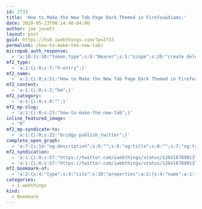 ```yaml
---
id: 2733
title: 'How to Make the New Tab Page Dark Themed in Firefox&diams;'
date: 2020-05-23T08:14:40-04:00
author: joe jenett
layout: post
guid: https://hub.iwebthings.com/?p=2733
permalink: /how-to-make-the-new-tab/
micropub_auth_response:
  - 'a:10:{s:10:"token_type";s:6:"Bearer";s:5:"scope";s:20:"create delete update";s:2:"me";s:27:"https://hub.iwebthings.com/";s:9:"issued_by";s:54:"https://hub.iwebthings.com/wp-json/indieauth/1.0/token";s:9:"client_id";s:20:"https://omnibear.com";s:11:"client_name";s:8:"Omnibear";s:11:"client_icon";s:29:"https://omnibear.com/logo.svg";s:9:"issued_at";i:1589193303;s:4:"user";i:1;s:13:"last_accessed";i:1590235936;}'
mf2_type:
  - 'a:1:{i:0;s:7:"h-entry";}'
mf2_name:
  - 'a:1:{i:0;s:51:"How to Make the New Tab Page Dark Themed in Firefox";}'
mf2_content:
  - 'a:1:{i:0;s:2:"bm";}'
mf2_category:
  - 'a:1:{i:0;s:0:"";}'
mf2_mp-slug:
  - 'a:1:{i:0;s:23:"how-to-make-the-new-tab";}'
inline_featured_image:
  - "0"
mf2_mp-syndicate-to:
  - 'a:1:{i:0;s:22:"bridgy-publish_twitter";}'
complete_open_graph:
  - 'a:7:{s:14:"og:description";s:0:"";s:8:"og:title";s:0:"";s:7:"og:type";s:0:"";s:12:"twitter:card";s:7:"summary";s:15:"twitter:creator";s:0:"";s:19:"twitter:description";s:0:"";s:8:"og:image";s:0:"";}'
mf2_syndication:
  - 'a:1:{i:0;s:57:"https://twitter.com/iwebthings/status/1264167890137292800";}'
  - 'a:1:{i:0;s:57:"https://twitter.com/iwebthings/status/1264167890137292800";}'
mf2_bookmark-of:
  - 'a:2:{s:4:"type";s:4:"cite";s:10:"properties";a:2:{s:4:"name";a:1:{i:0;s:51:"How to Make the New Tab Page Dark Themed in Firefox";}s:3:"url";a:1:{i:0;s:92:"https://wiki.paritybit.ca/wiki/index.php/How_to_Make_the_New_Tab_Page_Dark_Themed_in_Firefox";}}}'
categories:
  - i.webthings
kind:
  - Bookmark
---
```


